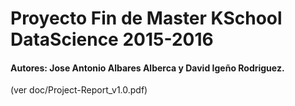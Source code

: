 # Proyecto Fin de Master KSchool DataScience 2015-2016
#### Autores: Jose Antonio Albares Alberca y David Igeño Rodriguez.
(ver doc/Project-Report_v1.0.pdf)
